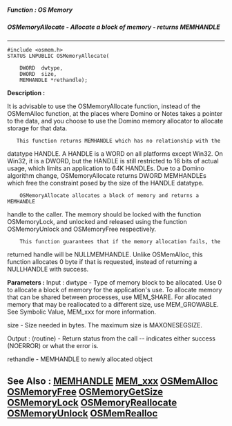 ##### Function : OS Memory
##### OSMemoryAllocate - Allocate a block of memory - returns MEMHANDLE
---
```
#include <osmem.h>
STATUS LNPUBLIC OSMemoryAllocate(

	DWORD  dwtype,
	DWORD  size,
	MEMHANDLE *rethandle);
```
**Description :**

 It is advisable to use the OSMemoryAllocate function, instead of the 
OSMemAlloc function, at the places where Domino or Notes takes a pointer to the 
data, and you choose to use the Domino memory allocator to allocate storage for 
that data. 

       This function returns MEMHANDLE which has no relationship with the 
datatype HANDLE.  A HANDLE is a WORD on all platforms except Win32.  On Win32, 
it is a DWORD, but the HANDLE is still restricted to 16 bits of actual usage, 
which limits an application to 64K HANDLEs.  Due to a Domino algorithm change, 
OSMemoryAllocate returns DWORD MEMHANDLEs which free the constraint posed by 
the size of the HANDLE datatype. 

        OSMemoryAllocate allocates a block of memory and returns a MEMHANDLE 
handle to the caller.  The memory should be locked with the function 
OSMemoryLock, and unlocked and released using the function OSMemoryUnlock and 
OSMemoryFree respectively.

        This function guarantees that if the memory allocation fails, the 
returned handle will be NULLMEMHANDLE.  Unlike OSMemAlloc, this function 
allocates 0 byte if that is requested, instead of returning a NULLHANDLE with 
success.


**Parameters :**
Input :
dwtype  -  Type of memory block to be allocated.  Use 0 to allocate a block of memory for the application's use.  To allocate memory that can be shared between processes, use MEM_SHARE.  For allocated memory that may be reallocated to a different size, use MEM_GROWABLE.  See Symbolic Value, MEM_xxx for more information.

size  -  Size needed in bytes.  The maximum size is MAXONESEGSIZE.

Output :
(routine)  -  Return status from the call -- indicates either success (NOERROR) or what the error is.


rethandle  -  MEMHANDLE to newly allocated object


**See Also :**
[MEMHANDLE](/reference/Data/MEMHANDLE)
[MEM_xxx](/reference/Symb/MEM_xxx)
[OSMemAlloc](/reference/Func/OSMemAlloc)
[OSMemoryFree](/reference/Func/OSMemoryFree)
[OSMemoryGetSize](/reference/Func/OSMemoryGetSize)
[OSMemoryLock](/reference/Func/OSMemoryLock)
[OSMemoryReallocate](/reference/Func/OSMemoryReallocate)
[OSMemoryUnlock](/reference/Func/OSMemoryUnlock)
[OSMemRealloc](/reference/Func/OSMemRealloc)
---
